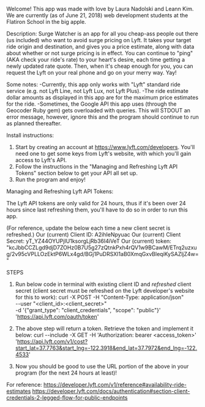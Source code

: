 Welcome!
This app was made with love by Laura Nadolski and Leann Kim. We are currently (as of June 21, 2018) web development students at the Flatiron School in the big apple.

Description:
Surge Watcher is an app for all you cheap-ass people out there (us included) who want to avoid surge pricing on Lyft. It takes your target ride origin and destination, and gives you a price estimate, along with data about whether or not surge pricing is in effect. You can continue to "ping" (AKA check your ride's rate) to your heart's desire, each time getting a newly updated rate quote. Then, when it's cheap enough for you, you can request the Lyft on your real phone and go on your merry way. Yay!

Some notes:
-Currently, this app only works with "Lyft" standard ride service (e.g. not Lyft Line, not Lyft Lux, not Lyft Plus).
-The ride estimate dollar amounts as displayed in this app are for the maximum price estimates for the ride.
-Sometimes, the Google API this app uses (through the Geocoder Ruby gem) gets overloaded with queries. This will STDOUT an error message, however, ignore this and the program should continue to run as planned thereafter.

Install instructions:
1. Start by creating an account at https://www.lyft.com/developers. You'll need one to get some keys from Lyft's website, with which you'll gain access to Lyft's API.
2. Follow the instructions in the "Managing and Refreshing Lyft API Tokens" section below to get your API all set up.
3. Run the program and enjoy!


Managing and Refreshing Lyft API Tokens:

The Lyft API tokens are only valid for 24 hours, thus if it's been over 24 hours since last refreshing them, you'll have to do so in order to run this app.

(For reference, update the below each time a new client secret is refreshed.)
Our (current) Client ID: A2ihIeNpyuac
Our (current) Client Secret: yT_YZ44OYUPjIU1ksorgLjRb36I4iVeT
Our (current) token: "kcJbbCCZLgd9djD7ZOHz0B7U5g27zQtnkPxh4rQV1w9BCawM/ETrq2uzxug/2v95cVPLLOzEktP6WLx4gd/BGj1PuDRSXI1aB0XmqGxvBleqiKySAZljZ4w="

STEPS
1. Run below code in terminal with existing client ID and *refreshed* client secret (client secret must be refreshed on the Lyft developer's website for this to work):
  curl -X POST -H "Content-Type: application/json" \
       --user "<client_id>:<client_secret>" \
       -d '{"grant_type": "client_credentials", "scope": "public"}' \
       'https://api.lyft.com/oauth/token'
2. The above step will return a token. Retrieve the token and implement it below:
curl --include -X GET -H 'Authorization: bearer <access_token>' \
     'https://api.lyft.com/v1/cost?start_lat=37.7763&start_lng=-122.3918&end_lat=37.7972&end_lng=-122.4533'

3. Now you should be good to use the URL portion of the above in your program (for the next 24 hours at least)!

For reference:
https://developer.lyft.com/v1/reference#availability-ride-estimates
https://developer.lyft.com/docs/authentication#section-client-credentials-2-legged-flow-for-public-endpoints
